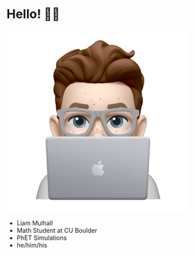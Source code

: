 # Hello! 👋🏻

![Liam Sticker](./liam-sticker.png)

* Liam Mulhall
* Math Student at CU Boulder
* PhET Simulations
* he/him/his